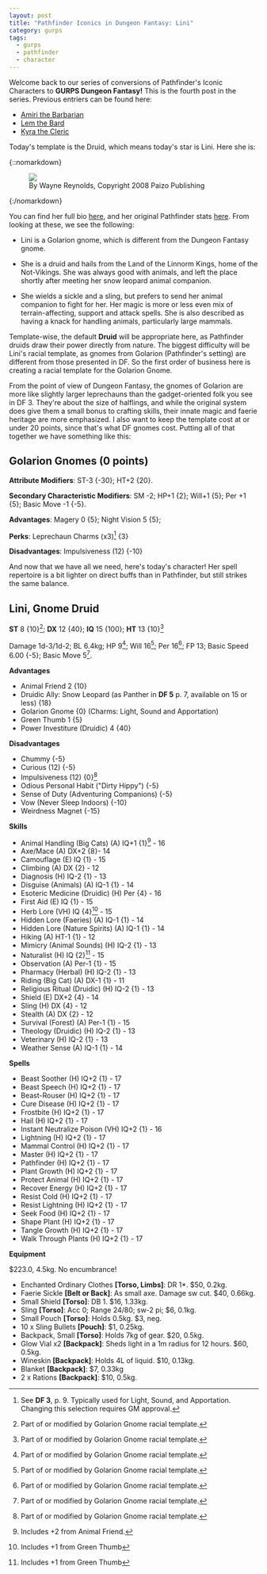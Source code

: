 ```yaml
---
layout: post
title: "Pathfinder Iconics in Dungeon Fantasy: Lini"
category: gurps
tags:
  - gurps
  - pathfinder
  - character
---
```


Welcome back to our series of conversions of Pathfinder's Iconic Characters to
**GURPS Dungeon Fantasy!** This is the fourth post in the series. Previous
entriers can be found here:

- [Amiri the Barbarian][1]
- [Lem the Bard][2]
- [Kyra the Cleric][3]

Today's template is the Druid, which means today's star is Lini. Here she is:

{::nomarkdown}
<figure>
  <img src="{{ "/assets/Lini.jpg" | absolute_url }}"/>
  <figcaption>By Wayne Reynolds, Copyright 2008 Paizo Publishing</figcaption>
</figure>
{:/nomarkdown}

You can find her full bio [here][4], and her original Pathfinder
stats [here][5]. From looking at these, we see the following:

* Lini is a Golarion gnome, which is different from the Dungeon Fantasy gnome.

* She is a druid and hails from the Land of the Linnorm Kings, home of the
  Not-Vikings. She was always good with animals, and left the place shortly
  after meeting her snow leopard animal companion.

* She wields a sickle and a sling, but prefers to send her animal companion to
  fight for her. Her magic is more or less even mix of terrain-affecting,
  support and attack spells. She is also described as having a knack for
  handling animals, particularly large mammals.

Template-wise, the default **Druid** will be appropriate here, as Pathfinder
druids draw their power directly from nature. The biggest difficulty will be
Lini's racial template, as gnomes from Golarion (Pathfinder's setting) are
different from those presented in DF. So the first order of business here is
creating a racial template for the Golarion Gnome.

From the point of view of Dungeon Fantasy, the gnomes of Golarion are more like
slightly larger leprechauns than the gadget-oriented folk you see in
DF 3. They're about the size of halflings, and while the original system does
give them a small bonus to crafting skills, their innate magic and faerie
heritage are more emphasized. I also want to keep the template cost at or under
20 points, since that's what DF gnomes cost. Putting all of that together we
have something like this:

## Golarion Gnomes (0 points)

**Attribute Modifiers**: ST-3 {-30}; HT+2 {20}.

**Secondary Characteristic Modifiers**: SM -2; HP+1 {2}; Will+1 {5}; Per +1 {5};
Basic Move -1 {-5}.

**Advantages**: Magery 0 {5}; Night Vision 5 {5};

**Perks**: Leprechaun Charms (x3)[^1] {3}

**Disadvantages**: Impulsiveness (12) {-10}

And now that we have all we need, here's today's character! Her spell repertoire
is a bit lighter on direct buffs than in Pathfinder, but still strikes the same
balance.

## Lini, Gnome Druid

**ST** 8 {10}[^2]; **DX** 12 {40}; **IQ** 15 {100}; **HT** 13 {10}[^2]

Damage 1d-3/1d-2; BL 6.4kg; HP 9[^2]; Will 16[^2]; Per 16[^2]; FP 13; Basic Speed
6.00 {-5}; Basic Move 5[^2].

**Advantages**

- Animal Friend 2 {10}
- Druidic Ally: Snow Leopard (as Panther in **DF 5** p. 7, available on 15 or
  less) {18}
- Golarion Gnome {0} (Charms: Light, Sound and Apportation)
- Green Thumb 1 {5}
- Power Investiture (Druidic) 4 {40}

**Disadvantages**

- Chummy {-5}
- Curious (12) {-5}
- Impulsiveness (12) {0}[^2]
- Odious Personal Habit ("Dirty Hippy") {-5}
- Sense of Duty (Adventuring Companions) {-5}
- Vow (Never Sleep Indoors) {-10}
- Weirdness Magnet {-15}


**Skills**

- Animal Handling (Big Cats) (A) IQ+1 {1}[^4] - 16
- Axe/Mace (A) DX+2 {8}- 14
- Camouflage (E) IQ {1} - 15
- Climbing (A) DX {2} - 12
- Diagnosis (H) IQ-2 {1} - 13
- Disguise (Animals) (A) IQ-1 {1} - 14
- Esoteric Medicine (Druidic) (H) Per {4} - 16
- First Aid (E) IQ {1} - 15
- Herb Lore (VH) IQ {4}[^3] - 15
- Hidden Lore (Faeries) (A) IQ-1 {1} - 14
- Hidden Lore (Nature Spirits) (A) IQ-1 {1} - 14
- Hiking (A) HT-1 {1} - 12
- Mimicry (Animal Sounds) (H) IQ-2 {1} - 13
- Naturalist (H) IQ {2}[^3] - 15
- Observation (A) Per-1 {1} - 15
- Pharmacy (Herbal) (H) IQ-2 {1} - 13
- Riding (Big Cat) (A) DX-1 {1} - 11
- Religious Ritual (Druidic) (H) IQ-2 {1} - 13
- Shield (E) DX+2 {4} - 14
- Sling (H) DX {4} - 12
- Stealth (A) DX {2} - 12
- Survival (Forest) (A) Per-1 {1} - 15
- Theology (Druidic) (H) IQ-2 {1} - 13
- Veterinary (H) IQ-2 {1} - 13
- Weather Sense (A) IQ-1 {1} - 14

**Spells**

- Beast Soother (H) IQ+2 {1} - 17
- Beast Speech (H) IQ+2 {1} - 17
- Beast-Rouser (H) IQ+2 {1} - 17
- Cure Disease (H) IQ+2 {1} - 17
- Frostbite (H) IQ+2 {1} - 17
- Hail (H) IQ+2 {1} - 17
- Instant Neutralize Poison (VH) IQ+2 {1} - 16
- Lightning (H) IQ+2 {1} - 17
- Mammal Control (H) IQ+2 {1} - 17
- Master (H) IQ+2 {1} - 17
- Pathfinder (H) IQ+2 {1} - 17
- Plant Growth (H) IQ+2 {1} - 17
- Protect Animal (H) IQ+2 {1} - 17
- Recover Energy (H) IQ+2 {1} - 17
- Resist Cold (H) IQ+2 {1} - 17
- Resist Lightning (H) IQ+2 {1} - 17
- Seek Food (H) IQ+2 {1} - 17
- Shape Plant (H) IQ+2 {1} - 17
- Tangle Growth (H) IQ+2 {1} - 17
- Walk Through Plants (H) IQ+2 {1} - 17

**Equipment**

$223.0, 4.5kg. No encumbrance!

- Enchanted Ordinary Clothes **[Torso, Limbs]**: DR 1*. $50, 0.2kg.
- Faerie Sickle **[Belt or Back]**: As small axe. Damage sw cut. $40, 0.66kg.
- Small Shield **[Torso]**: DB 1. $16, 1.33kg.
- Sling **[Torso]**: Acc 0; Range 24/80; sw-2 pi; $6, 0.1kg.
- Small Pouch **[Torso]**: Holds 0.5kg. $3, neg.
- 10 x Sling Bullets **[Pouch]**: $1, 0.25kg.
- Backpack, Small **[Torso]**: Holds 7kg of gear. $20, 0.5kg.
- Glow Vial x2 **[Backpack]**: Sheds light in a 1m radius for 12 hours. $60, 0.5kg.
- Wineskin **[Backpack]**: Holds 4L of liquid. $10, 0.13kg.
- Blanket **[Backpack]**: $7, 0.33kg
- 2 x Rations **[Backpack]**: $10, 0.5kg.

[1]: https://bira.github.io/octopus-carnival/gurps/2016/10/02/pathfinder-df-barbarian.html
[2]: https://bira.github.io/octopus-carnival/gurps/2016/10/08/pathfinder-df-bard.html
[3]: https://bira.github.io/octopus-carnival/gurps/2016/10/15/pathfinder-df-cleric.html
[4]: http://pathfinder.wikia.com/wiki/Lini
[5]: http://paizo.com/pathfinderRPG/prd/npcCodex/iconic/lini.html

[^1]: See **DF 3**, p. 9. Typically used for Light, Sound, and
    Apportation. Changing this selection requires GM approval.

[^2]: Part of or modified by Golarion Gnome racial template.
[^3]: Includes +1 from Green Thumb
[^4]: Includes +2 from Animal Friend.
